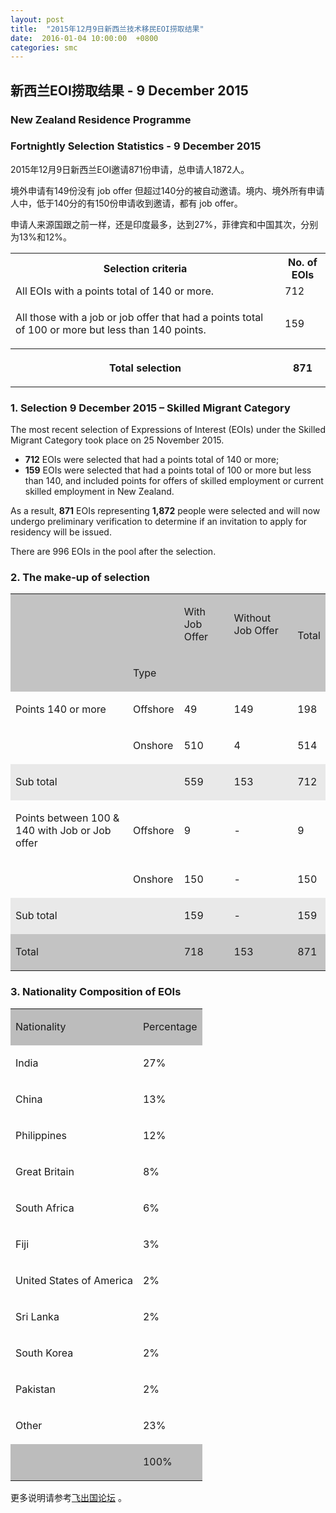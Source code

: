 ```yaml
---
layout: post
title:  "2015年12月9日新西兰技术移民EOI捞取结果"
date:  2016-01-04 10:00:00  +0800
categories: smc
---
```


## 新西兰EOI捞取结果 - 9 December 2015

### New Zealand Residence Programme

### Fortnightly Selection Statistics - 9 December  2015

2015年12月9日新西兰EOI邀请871份申请，总申请人1872人。

境外申请有149份没有 job offer 但超过140分的被自动邀请。境内、境外所有申请人中，低于140分的有150份申请收到邀请，都有 job offer。

申请人来源国跟之前一样，还是印度最多，达到27%，菲律宾和中国其次，分别为13%和12%。


<table width="80%">
<tr>
<th>Selection criteria</th>
<th>No. of EOIs</th></tr>
<tr>
<td>All EOIs with a points total of 140 or more.</td>
<td width="57">712</td></tr>
<tr>
<td>
<p>All those with a job or job offer that had a points total of 100 or more but less than 140 points.</p></td>
<td width="57">159</td></tr>
<tr>
<th>
<p>Total selection</p></th>
<th width="57">
<p>871</p></th></tr></table>

### 1. Selection 9 December 2015 – Skilled Migrant Category

The most recent selection of Expressions of Interest (EOIs) under the Skilled Migrant Category took place on 25 November 2015.

   - **712** EOIs were selected that had a points total of 140 or more;
   - **159** EOIs were selected that had a points total of 100 or more but less than 140, and included points for offers of skilled employment or current skilled employment in New Zealand.

 As a result, **871** EOIs representing **1,872** people were selected and will now undergo preliminary verification to determine if an invitation to apply for residency will be issued.

 There are 996 EOIs in the pool after the selection.

### 2. The make-up of selection

<table><tr><td bgcolor="#C3C3C3"></td><td bgcolor="#C3C3C3"></td><td bgcolor="#C3C3C3"><p>With Job Offer</p></td><td bgcolor="#C3C3C3"><p>Without Job Offer</p></td><td bgcolor="#C3C3C3"><p><br></p><p>Total</p></td></tr><tr><td bgcolor="#C3C3C3"></td><td bgcolor="#C3C3C3"><p>Type</p></td><td bgcolor="#C3C3C3"></td><td bgcolor="#C3C3C3"></td><td bgcolor="#C3C3C3"></td></tr><tr><td><p>Points 140 or more</p></td><td><p>Offshore</p></td><td><p>49</p></td><td><p>149</p></td><td><p>198</p></td></tr><tr><td></td><td><p>Onshore</p></td><td><p>510</p></td><td><p>4</p></td><td><p>514</p></td></tr><tr><td bgcolor="#E9E9E9"><p>Sub total</p></td><td bgcolor="#E9E9E9"></td><td bgcolor="#E9E9E9"><p>559</p></td><td bgcolor="#E9E9E9"><p>153</p></td><td bgcolor="#E9E9E9"><p>712</p></td></tr><tr><td><p>Points between 100 &amp; 140 with Job or Job offer</p></td><td><p>Offshore</p></td><td><p>9</p></td><td><p>-</p></td><td><p>9</p></td></tr><tr><td></td><td><p>Onshore</p></td><td><p>150</p></td><td><p>-</p></td><td><p>150</p></td></tr><tr><td bgcolor="#E9E9E9"><p>Sub total</p></td><td bgcolor="#E9E9E9"></td><td bgcolor="#E9E9E9"><p>159</p></td><td bgcolor="#E9E9E9"><p>-</p></td><td bgcolor="#E9E9E9"><p>159</p></td></tr><tr><td bgcolor="#C3C3C3"><p>Total</p></td><td bgcolor="#C3C3C3"></td><td bgcolor="#C3C3C3"><p>718</p></td><td bgcolor="#C3C3C3"><p>153</p></td><td bgcolor="#C3C3C3"><p>871</p></td></tr></table>

### 3. Nationality Composition of EOIs

<table><tr><td bgcolor="#BCBCBC"><p>Nationality</p></td><td bgcolor="#BCBCBC"><p>Percentage</p></td></tr><tr><td><p>India</p></td><td><p>27%</p></td></tr><tr><td><p>China</p></td><td><p>13%</p></td></tr><tr><td><p>Philippines</p></td><td><p>12%</p></td></tr><tr><td><p>Great Britain</p></td><td><p>8%</p></td></tr><tr><td><p>South Africa</p></td><td><p>6%</p></td></tr><tr><td><p>Fiji</p></td><td><p>3%</p></td></tr><tr><td><p>United States of America</p></td><td><p>2%</p></td></tr><tr><td><p>Sri Lanka</p></td><td><p>2%</p></td></tr><tr><td><p>South Korea</p></td><td><p>2%</p></td></tr><tr><td><p>Pakistan</p></td><td><p>2%</p></td></tr><tr><td><p>Other</p></td><td><p>23%</p></td></tr><tr><td bgcolor="#BCBCBC"></td><td bgcolor="#BCBCBC"><p>100%</p></td></tr></table><p>

更多说明请参考<a href="http://bbs.fcgvisa.com/c/" target="blank">飞出国论坛</a> 。